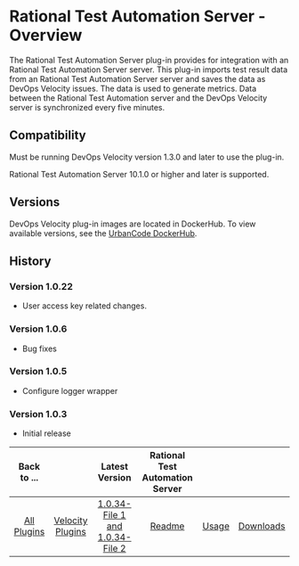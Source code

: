
# Rational Test Automation Server - Overview

The Rational Test Automation Server plug-in provides for integration with an Rational Test Automation Server server. This plug-in imports test result data from an Rational Test Automation Server server and saves the data as DevOps Velocity issues. The data is used to generate metrics. Data between the Rational Test Automation server and the DevOps Velocity server is synchronized every five minutes.

## Compatibility

Must be running DevOps Velocity version 1.3.0 and later to use the plug-in.

Rational Test Automation Server 10.1.0 or higher and later is supported.

## Versions

DevOps Velocity plug-in images are located in DockerHub. To view available versions, see the [UrbanCode DockerHub](https://hub.docker.com/r/urbancode/ucv-ext-rtas/tags).

## History

### Version 1.0.22

* User access key related changes.

### Version 1.0.6

* Bug fixes

### Version 1.0.5

* Configure logger wrapper

### Version 1.0.3

* Initial release



|Back to ...||Latest Version|Rational Test Automation Server |||
| :---: | :---: | :---: | :---: | :---: | :---: |
|[All Plugins](../../index.md)|[Velocity Plugins](../README.md)|[1.0.34-File 1 ](https://raw.githubusercontent.com/UrbanCode/IBM-UCV-PLUGINS/main/files/ucv-ext-rtas/ucv-ext-rtas%3A1.0.34.tar.7z.001)[and 1.0.34-File 2](https://raw.githubusercontent.com/UrbanCode/IBM-UCV-PLUGINS/main/files/ucv-ext-rtas/ucv-ext-rtas%3A1.0.34.tar.7z.002)|[Readme](README.md)|[Usage](usage.md)|[Downloads](downloads.md)|
